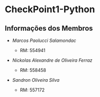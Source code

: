 # CheckPoint1-Python

## Informações dos Membros

- *Marcos Paolucci Salamondac*
  - RM: 554941

- *Nickolas Alexandre de Oliveira Ferraz*
  - RM: 558458

- *Sandron Oliveira Silva*
  - RM: 557172

